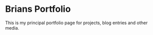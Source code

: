 # Brians Portfolio

This is my principal portfolio page for projects, blog entries and other media.
